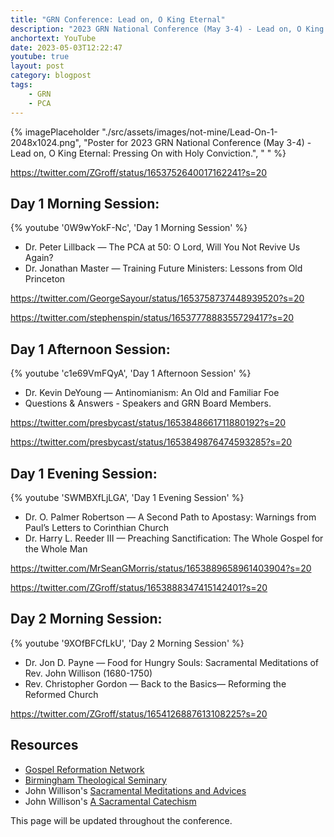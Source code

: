 ```yaml
---
title: "GRN Conference: Lead on, O King Eternal"
description: "2023 GRN National Conference (May 3-4) - Lead on, O King Eternal: Pressing On with Holy Conviction."
anchortext: YouTube
date: 2023-05-03T12:22:47
youtube: true
layout: post
category: blogpost
tags:
    - GRN
    - PCA
---
```


{% imagePlaceholder "./src/assets/images/not-mine/Lead-On-1-2048x1024.png", "Poster for 2023 GRN National Conference (May 3-4) - Lead on, O King Eternal: Pressing On with Holy Conviction.", " " %}

https://twitter.com/ZGroff/status/1653752640017162241?s=20

## Day 1 Morning Session:

{% youtube '0W9wYokF-Nc', 'Day 1 Morning Session' %}

- Dr. Peter Lillback — The PCA at 50: O Lord, Will You Not Revive Us Again?
- Dr. Jonathan Master — Training Future Ministers: Lessons from Old Princeton

https://twitter.com/GeorgeSayour/status/1653758737448939520?s=20

https://twitter.com/stephenspin/status/1653777888355729417?s=20

## Day 1 Afternoon Session:

{% youtube 'c1e69VmFQyA', 'Day 1 Afternoon Session' %}

- Dr. Kevin DeYoung — Antinomianism: An Old and Familiar Foe
- Questions & Answers - Speakers and GRN Board Members.

https://twitter.com/presbycast/status/1653848661711880192?s=20

https://twitter.com/presbycast/status/1653849876474593285?s=20


## Day 1 Evening Session:

{% youtube 'SWMBXfLjLGA', 'Day 1 Evening Session' %}

- Dr. O. Palmer Robertson — A Second Path to Apostasy: Warnings from Paul’s Letters to Corinthian Church
- Dr. Harry L. Reeder III — Preaching Sanctification: The Whole Gospel for the Whole Man

https://twitter.com/MrSeanGMorris/status/1653889658961403904?s=20

https://twitter.com/ZGroff/status/1653888347415142401?s=20


## Day 2 Morning Session:

{% youtube '9XOfBFCfLkU', 'Day 2 Morning Session' %}

- Dr. Jon D. Payne — Food for Hungry Souls: Sacramental Meditations of Rev. John Willison (1680-1750)
- Rev. Christopher Gordon — Back to the Basics— Reforming the Reformed Church
 
https://twitter.com/ZGroff/status/1654126887613108225?s=20

## Resources
- [Gospel Reformation Network](https://gospelreformation.net/)
- [Birmingham Theological Seminary](https://bts.education)
- John Willison's [Sacramental Meditations and Advices](https://www.amazon.com/Sacramental-Meditations-Advices-Communicants-Affections-ebook/dp/B07HX6PLK9/)
- John Willison's [A Sacramental Catechism](https://www.amazon.com/dp/101929485X)

This page will be updated throughout the conference.

